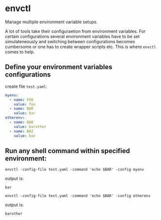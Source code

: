 # envctl

Manage multiple environment variable setups.

A lot of tools take their configuraetion from environment variables. For certain configurations several environment variables have to be set simulateneously and switching between configurations becomes cumbersome or one has to create wrapper scripts etc. This is where `envctl` comes to help.

## Define your environment variables configurations

create file `test.yaml`:

```yaml
myenv:
  - name: FOO
    value: foo 
  - name: BAR
    value: bar 
otherenv:
  - name: BAR
    value: barother
  - name: BAZ
    value: baz 
```

## Run any shell command within specified environment:

```shell
envctl -config-file test.yaml -command 'echo $BAR' -config myenv   
```
output is:

```
bar
```

```shell
envctl -config-file test.yaml -command 'echo $BAR' -config otherenv   
```
output is:

```
barother
```
